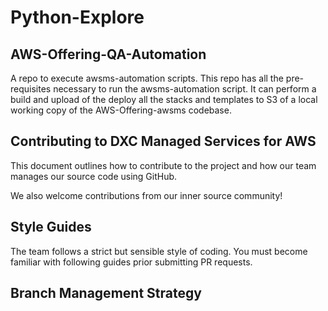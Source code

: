 # Python-Explore
AWS-Offering-QA-Automation
--------------------------------------------------------
A repo to execute awsms-automation scripts. This repo has all the pre-requisites necessary to run the awsms-automation script. It can perform a build and upload of the deploy all the stacks and templates to S3 of a local working copy of the AWS-Offering-awsms codebase.

Contributing to DXC Managed Services for AWS
--------------------------------------------------------
This document outlines how to contribute to the project and how our team manages our source code using GitHub.

We also welcome contributions from our inner source community!

Style Guides
--------------------------------------------------------
The team follows a strict but sensible style of coding. You must become familiar with following guides prior submitting PR requests.

Branch Management Strategy
--------------------------------------------------------